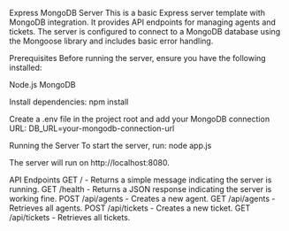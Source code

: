 Express MongoDB Server
This is a basic Express server template with MongoDB integration. It provides API endpoints for managing agents and tickets. The server is configured to connect to a MongoDB database using the Mongoose library and includes basic error handling.

Prerequisites
Before running the server, ensure you have the following installed:

Node.js
MongoDB

Install dependencies:
npm install

Create a .env file in the project root and add your MongoDB connection URL:
DB_URL=your-mongodb-connection-url

Running the Server
To start the server, run:
node app.js

The server will run on http://localhost:8080.

API Endpoints
GET / - Returns a simple message indicating the server is running.
GET /health - Returns a JSON response indicating the server is working fine.
POST /api/agents - Creates a new agent.
GET /api/agents - Retrieves all agents.
POST /api/tickets - Creates a new ticket.
GET /api/tickets - Retrieves all tickets.
